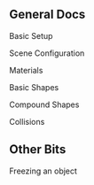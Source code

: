 ## General Docs
Basic Setup

Scene Configuration

Materials

Basic Shapes

Compound Shapes

Collisions

## Other Bits
Freezing an object